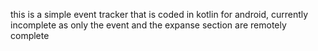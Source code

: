 this is a simple event tracker that is coded in kotlin for android, currently incomplete as only the event and the expanse section are remotely complete
